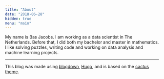 ```yaml
---
title: "About"
date: "2018-06-28"
hidden: true
menu: "main"
---
```


My name is Bas Jacobs. I am working as a data scientist in The Netherlands. Before that, I did both my bachelor and master in mathematics. I like solving puzzles, writing code and working on data analysis and machine learning projects.

***

This blog was made using [blogdown](https://github.com/rstudio/blogdown), [Hugo](https://gohugo.io/), and is based on the [cactus theme](https://themes.gohugo.io/cactus/).